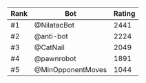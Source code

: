 Rank|Bot|Rating
---|---|---
#1|@NilatacBot|2441
#2|@anti-bot|2224
#3|@CatNail|2049
#4|@pawnrobot|1891
#5|@MinOpponentMoves|1044
